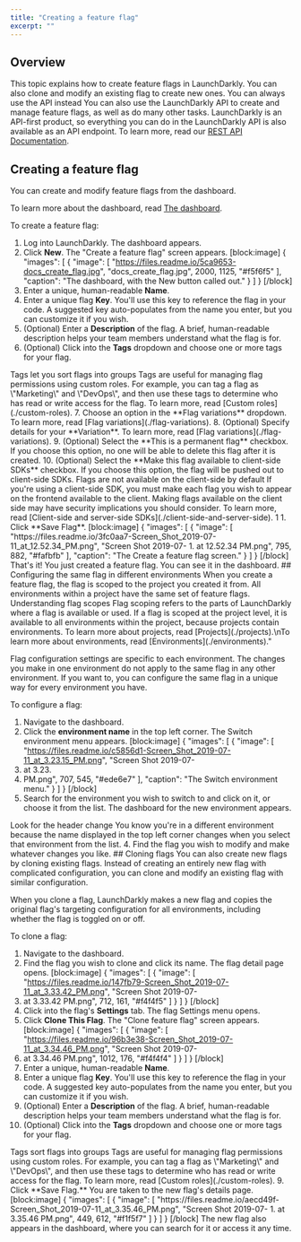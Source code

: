 ```yaml
---
title: "Creating a feature flag"
excerpt: ""
---
```

## Overview
This topic explains how to create feature flags in LaunchDarkly. You can also clone and modify an existing flag to create new ones.
<Callout intent="info">
  <CalloutTitle>You can always use the API instead</CalloutTitle>
   <CalloutDescription>You can also use the LaunchDarkly API to create and manage feature flags, as well as do many other tasks. LaunchDarkly is an API-first product, so everything you can do in the LaunchDarkly API is also available as an API endpoint.
To learn more, read our [REST API Documentation](./rest-api).
  </CalloutDescription>
</Callout>

## Creating a feature flag
You can create and modify feature flags from the dashboard. 

To learn more about the dashboard, read [The dashboard](./the-dashboard).

To create a feature flag:

1. Log into LaunchDarkly. The dashboard appears.
2. Click **New**.  The "Create a feature flag" screen appears.
[block:image]
{
  "images": [
    {
      "image": [
        "https://files.readme.io/5ca9653-docs_create_flag.jpg",
        "docs_create_flag.jpg",
        2000,
        1125,
        "#f5f6f5"
      ],
      "caption": "The dashboard, with the New button called out."
    }
  ]
}
[/block]
3. Enter a unique, human-readable **Name**.
4. Enter a unique flag **Key**. You'll use this key to reference the flag in your code. A suggested key auto-populates from the name you enter, but you can customize it if you wish.
5. (Optional) Enter a **Description** of the flag. A brief, human-readable description helps your team members understand what the flag is for.
6. (Optional) Click into the **Tags** dropdown and choose one or more tags for your flag. 
<Callout intent="info">
  <CalloutTitle>Tags let you sort flags into groups</CalloutTitle>
   <CalloutDescription>Tags are useful for managing flag permissions using custom roles. For example, you can tag a flag as \"Marketing\" and \"DevOps\", and then use these tags to determine who has read or write access for the flag.
To learn more, read [Custom roles](./custom-roles).</CalloutDescription>
</Callout>
7. Choose an option in the **Flag variations** dropdown. To learn more, read [Flag variations](./flag-variations).
8. (Optional) Specify details for your **Variation**. To learn more, read [Flag variations](./flag-variations).
9. (Optional) Select the **This is a permanent flag** checkbox. If you choose this option, no one will be able to delete this flag after it is created.
10. (Optional) Select the **Make this flag available to client-side SDKs** checkbox. If you choose this option, the flag will be pushed out to client-side SDKs. 
<Callout intent="info">
  <CalloutTitle>Flags are not available on the client-side by default</CalloutTitle>
   <CalloutDescription>If you're using a client-side SDK, you must make each flag you wish to appear on the frontend available to the client. Making flags available on the client side may have security implications you should consider. 
To learn more, read [Client-side and server-side SDKs](./client-side-and-server-side).</CalloutDescription>
</Callout>
1
1. Click **Save Flag**.
[block:image]
{
  "images": [
    {
      "image": [
        "https://files.readme.io/3fc0aa7-Screen_Shot_2019-07-11_at_12.52.34_PM.png",
        "Screen Shot 2019-07-
1. at 12.52.34 PM.png",
        795,
        882,
        "#fafbfb"
      ],
      "caption": "The Create a feature flag screen."
    }
  ]
}
[/block]
That's it! You just created a feature flag. You can see it in the dashboard.
## Configuring the same flag in different environments
When you create a feature flag, the flag is scoped to the project you created it from. All environments within a project have the same set of feature flags. 
<Callout intent="info">
  <CalloutTitle>Understanding flag scopes</CalloutTitle>
  <CalloutDescription>Flag scoping refers to the parts of LaunchDarkly where a flag is available or used. If a flag is scoped at the project level, it is available to all environments within the project, because projects contain environments.
To learn more about projects, read [Projects](./projects).\nTo learn more about environments, read [Environments](./environments)."
  </CalloutDescription>
</Callout>
  
Flag configuration settings are specific to each environment. The changes you make in one environment do not apply to the same flag in any other environment. If you want to, you can configure the same flag in a unique way for every environment you have. 

To configure a flag:

1. Navigate to the dashboard.
2. Click the **environment name** in the top left corner. The Switch environment menu appears.
[block:image]
{
  "images": [
    {
      "image": [
        "https://files.readme.io/c5856d1-Screen_Shot_2019-07-11_at_3.23.15_PM.png",
        "Screen Shot 2019-07-
1. at 3.23.
1. PM.png",
        707,
        545,
        "#ede6e7"
      ],
      "caption": "The Switch environment menu."
    }
  ]
}
[/block]
3. Search for the environment you wish to switch to and click on it, or choose it from the list. The dashboard for the new environment appears.
<Callout intent="info">
  <CalloutTitle>Look for the header change</CalloutTitle>
   <CalloutDescription>You know you're in a different environment because the name displayed in the top left corner changes when you select that environment from the list.</CalloutDescription>
</Callout>
4. Find the flag you wish to modify and make whatever changes you like.
## Cloning flags
You can also create new flags by cloning existing flags. Instead of creating an entirely new flag with complicated configuration, you can clone and modify an existing flag with similar configuration. 

When you clone a flag, LaunchDarkly makes a new flag and copies the original flag's targeting configuration for all environments, including whether the flag is toggled on or off.

To clone a flag:

1. Navigate to the dashboard.
2. Find the flag you wish to clone and click its name. The flag detail page opens.
[block:image]
{
  "images": [
    {
      "image": [
        "https://files.readme.io/147fb79-Screen_Shot_2019-07-11_at_3.33.42_PM.png",
        "Screen Shot 2019-07-
1. at 3.33.42 PM.png",
        712,
        161,
        "#f4f4f5"
      ]
    }
  ]
}
[/block]
3. Click into the flag's **Settings** tab. The flag Settings menu opens.
4. Click **Clone This Flag**. The "Clone feature flag" screen appears.
[block:image]
{
  "images": [
    {
      "image": [
        "https://files.readme.io/96b3e38-Screen_Shot_2019-07-11_at_3.34.46_PM.png",
        "Screen Shot 2019-07-
1. at 3.34.46 PM.png",
        1012,
        176,
        "#f4f4f4"
      ]
    }
  ]
}
[/block]
5. Enter a unique, human-readable **Name**.
6. Enter a unique flag **Key**. You'll use this key to reference the flag in your code. A suggested key auto-populates from the name you enter, but you can customize it if you wish.
7. (Optional) Enter a **Description** of the flag. A brief, human-readable description helps your team members understand what the flag is for.
8. (Optional) Click into the **Tags** dropdown and choose one or more tags for your flag. 
<Callout intent="info">
  <CalloutTitle>Tags sort flags into groups</CalloutTitle>
   <CalloutDescription>Tags are useful for managing flag permissions using custom roles. For example, you can tag a flag as \"Marketing\" and \"DevOps\", and then use these tags to determine who has read or write access for the flag.
To learn more, read [Custom roles](./custom-roles).</CalloutDescription>
</Callout>
9. Click **Save Flag.** You are taken to the new flag's details page.
[block:image]
{
  "images": [
    {
      "image": [
        "https://files.readme.io/aecd49f-Screen_Shot_2019-07-11_at_3.35.46_PM.png",
        "Screen Shot 2019-07-
1. at 3.35.46 PM.png",
        449,
        612,
        "#f1f5f7"
      ]
    }
  ]
}
[/block]
The new flag also appears in the dashboard, where you can search for it or access it any time.